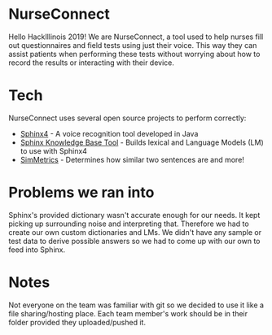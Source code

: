 
# NurseConnect

Hello HackIllinois 2019! We are NurseConnect, a tool used to help nurses fill out questionnaires and field tests using just their voice. This way they can assist patients when performing these tests without worrying about how to record the results or interacting with their device.

# Tech
NurseConnect uses several open source projects to perform correctly:
* [Sphinx4](https://cmusphinx.github.io/) - A voice recognition tool developed in Java
* [Sphinx Knowledge Base Tool](http://www.speech.cs.cmu.edu/tools/lmtool-new.html) - Builds lexical and Language Models (LM) to use with Sphinx4
* [SimMetrics](https://github.com/Simmetrics/simmetrics) - Determines how similar two sentences are and more!

# Problems we ran into
Sphinx's provided dictionary wasn't accurate enough for our needs. It kept picking up surrounding noise and interpreting that. Therefore we had to create our own custom dictionaries and LMs. We didn't have any sample or test data to derive possible answers so we had to come up with our own to feed into Sphinx.

# Notes
Not everyone on the team was familiar with git so we decided to use it like a file sharing/hosting place. Each team member's work should be in their folder provided they uploaded/pushed it. 